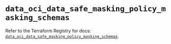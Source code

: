 # `data_oci_data_safe_masking_policy_masking_schemas`

Refer to the Terraform Registry for docs: [`data_oci_data_safe_masking_policy_masking_schemas`](https://registry.terraform.io/providers/hashicorp/oci/7.19.0/docs/data-sources/data_safe_masking_policy_masking_schemas).
